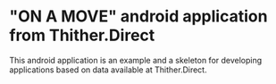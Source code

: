   # "ON A MOVE" android application from Thither.Direct

This android application is an example and a skeleton for developing applications based on data available at Thither.Direct.

